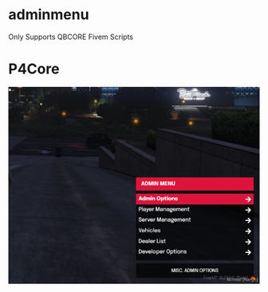 # adminmenu
Only Supports QBCORE Fivem Scripts


# P4Core
![P4Core](https://github.com/Pappu100code/adminmenu/blob/main/p4core.png)
